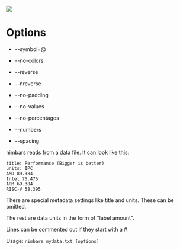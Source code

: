 ![](http://i.imgur.com/8w6Qkrk.jpg)

# Options

- --symbol=@

- --no-colors

- --reverse

- --nreverse

- --no-padding

- --no-values

- --no-percentages

- --numbers

- --spacing

nimbars reads from a data file. It can look like this:

```
title: Performance (Bigger is better)
units: IPC
AMD 89.384
Intel 75.475
ARM 69.384
RISC-V 58.395
```

There are special metadata settings like title and units. These can be omitted.

The rest are data units in the form of "label amount".

Lines can be commented out if they start with a #

Usage: `nimbars mydata.txt [options]`